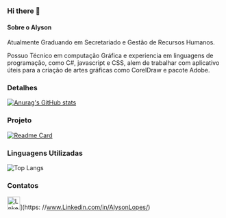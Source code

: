 ### Hi there 👋

#### Sobre o Alyson

Atualmente Graduando em Secretariado e Gestão de Recursos Humanos.

Possuo Técnico em computação Gráfica e experiencia em linguagens de programação, como C#, javascript e CSS, alem de trabalhar com aplicativo úteis para a criação de artes gráficas como CorelDraw e pacote Adobe.

### Detalhes

[![Anurag's GitHub stats](https://github-readme-stats.vercel.app/api?username=AlLp3s&showicons=true&theme=dark)](https://github.com/anuraghazra/github-readme-stats)

### Projeto

[![Readme Card](https://github-readme-stats.vercel.app/api/pin/?username=AlLp3s&repo=Projeto-Jornadadev-EBAC&theme=dark)](https://github.com/anuraghazra/github-readme-stats)

### Linguagens Utilizadas
![Top Langs](https://github-readme-stats.vercel.app/api/top-langs/?username=AlLp3s&layout=compact&theme=dark)

### Contatos

<img src='https://img.shields.io/badge/Linkedin-007785?style=for-the-badge&logo=linkedi&Color=white' alt='Lnkedin' height='30'>](https: //www.Linkedin.com/in/AlysonLopes/)
